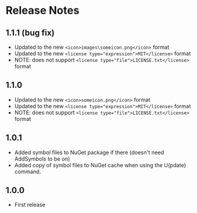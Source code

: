 # Release Notes

## 1.1.1 (bug fix)

- Updated to the new `<icon>images\someicon.png</icon>` format
- Updated to the new `<license type="expression">MIT</license>` format
- NOTE: does not support `<license type="file">LICENSE.txt</license>` format

## 1.1.0

- Updated to the new `<icon>someicon.png</icon>` format
- Updated to the new `<license type="expression">MIT</license>` format
- NOTE: does not support `<license type="file">LICENSE.txt</license>` format

## 1.0.1

- Added symbol files to NuGet package if there (doesn't need AddSymbols to be on)
- Added copy of symbol files to NuGet cache when using the U(pdate) command.

## 1.0.0

- First release